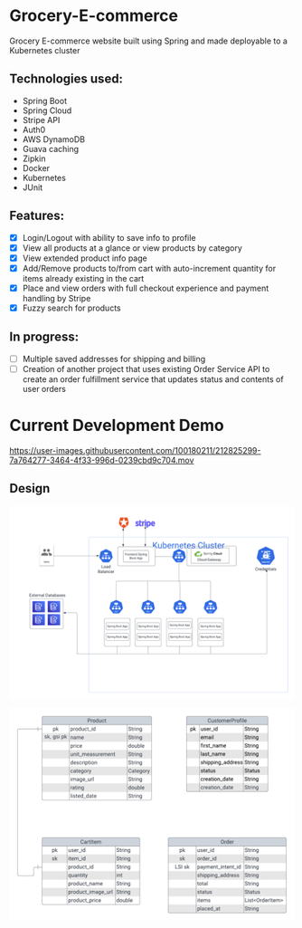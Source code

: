 # Grocery-E-commerce
Grocery E-commerce website built using Spring and made deployable to a Kubernetes cluster

## Technologies used:
- Spring Boot
- Spring Cloud
- Stripe API
- Auth0
- AWS DynamoDB
- Guava caching
- Zipkin
- Docker
- Kubernetes
- JUnit

## Features:
- [x] Login/Logout with ability to save info to profile
- [x] View all products at a glance or view products by category
- [x] View extended product info page
- [x] Add/Remove products to/from cart with auto-increment quantity for items already existing in the cart
- [x] Place and view orders with full checkout experience and payment handling by Stripe
- [x] Fuzzy search for products
## In progress:
- [ ] Multiple saved addresses for shipping and billing
- [ ] Creation of another project that uses existing Order Service API to create an order fulfillment service that updates status and contents of user orders

# Current Development Demo

https://user-images.githubusercontent.com/100180211/212825299-7a764277-3464-4f33-996d-0239cbd9c704.mov

## Design

![Architecture diagram](design_diagrams/architecture_diagram.png)

![Database ER diagram](design_diagrams/database_ER_diagram.png)
